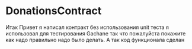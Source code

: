 # DonationsContract
Итак Привет я написал контракт без использования unit теста я использовал для тестирования Gachane так что пожалуйста покажите как надо правильно надо было делать.
А так код функционала сделан

